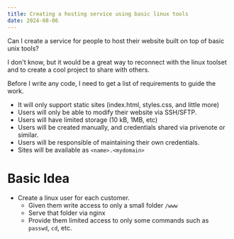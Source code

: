```yaml
---
title: Creating a hosting service using basic linux tools
date: 2024-08-06
---
```


Can I create a service for people to host their website built on top of basic unix tools?

I don't know, but it would be a great way to reconnect with the linux toolset and to create a cool project to share with others.

Before I write any code, I need to get a list of requirements to guide the work.

* It will only support static sites (index.html, styles.css, and little more)
* Users will only be able to modify their website via SSH/SFTP.
* Users will have limited storage (10 kB, 1MB, etc)
* Users will be created manually, and credentials shared via privenote or similar.
* Users will be responsible of maintaining their own credentials.
* Sites will be available as `<name>.<mydomain>` 

# Basic Idea

* Create a linux user for each customer.
    * Given them write access to only a small folder `/www`
    * Serve that folder via nginx
    * Provide them limited access to only some commands such as `passwd`, `cd`, etc.